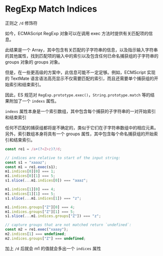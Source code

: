 # RegExp Match Indices

正则之 `/d` 修饰符

如今，ECMAScript RegExp 对象可以在调用 exec 方法时提供有关匹配项的信息。

此结果是一个 Array，其中包含有关匹配的子字符串的信息，以及指示输入字符串的其他属性，找到匹配项的输入中的索引以及包含任何已命名捕获组的子字符串的 groups 对象的 groups 对象。

但是，在一些更高级的方案中，此信息可能不一定足够。例如，ECMScript 实现的 TextMate 语言语法高亮显示不仅需要匹配的索引，而且还需要单个捕获组的开始索引和结束索引。

因此，ES 规范对 `RegExp.prototype.exec()`，`String.prototype.match` 等的结果附加了一个 `indexs` 属性。

`indexs` 属性本身是一个索引数组，其中包含每个捕获的子字符串的一对开始索引和结束索引

任何不匹配的捕获组都将是不确定的，类似于它们在子字符串数组中的相应元素。另外，索引数组本身将具有一个 groups 属性，其中包含每个命名捕获组的开始索引和结束索引。

```ts
const re1 = /a+(?<Z>z)?/d;

// indices are relative to start of the input string:
const s1 = "xaaaz";
const m1 = re1.exec(s1);
m1.indices[0][0] === 1;
m1.indices[0][1] === 5;
s1.slice(...m1.indices[0]) === "aaaz";

m1.indices[1][0] === 4;
m1.indices[1][1] === 5;
s1.slice(...m1.indices[1]) === "z";

m1.indices.groups["Z"][0] === 4;
m1.indices.groups["Z"][1] === 5;
s1.slice(...m1.indices.groups["Z"]) === "z";

// capture groups that are not matched return `undefined`:
const m2 = re1.exec("xaaay");
m2.indices[1] === undefined;
m2.indices.groups["Z"] === undefined;
```

加上 `/d` 后就会 m1 的值就会多出一个 `indices` 属性
